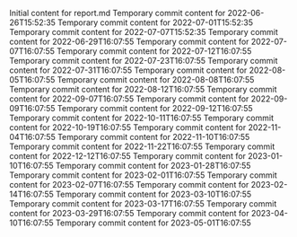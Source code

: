 Initial content for report.md
Temporary commit content for 2022-06-26T15:52:35
Temporary commit content for 2022-07-01T15:52:35
Temporary commit content for 2022-07-07T15:52:35
Temporary commit content for 2022-06-29T16:07:55
Temporary commit content for 2022-07-07T16:07:55
Temporary commit content for 2022-07-12T16:07:55
Temporary commit content for 2022-07-23T16:07:55
Temporary commit content for 2022-07-31T16:07:55
Temporary commit content for 2022-08-05T16:07:55
Temporary commit content for 2022-08-08T16:07:55
Temporary commit content for 2022-08-12T16:07:55
Temporary commit content for 2022-09-07T16:07:55
Temporary commit content for 2022-09-09T16:07:55
Temporary commit content for 2022-09-12T16:07:55
Temporary commit content for 2022-10-11T16:07:55
Temporary commit content for 2022-10-19T16:07:55
Temporary commit content for 2022-11-04T16:07:55
Temporary commit content for 2022-11-10T16:07:55
Temporary commit content for 2022-11-22T16:07:55
Temporary commit content for 2022-12-12T16:07:55
Temporary commit content for 2023-01-10T16:07:55
Temporary commit content for 2023-01-28T16:07:55
Temporary commit content for 2023-02-01T16:07:55
Temporary commit content for 2023-02-07T16:07:55
Temporary commit content for 2023-02-14T16:07:55
Temporary commit content for 2023-03-10T16:07:55
Temporary commit content for 2023-03-17T16:07:55
Temporary commit content for 2023-03-29T16:07:55
Temporary commit content for 2023-04-10T16:07:55
Temporary commit content for 2023-05-01T16:07:55
